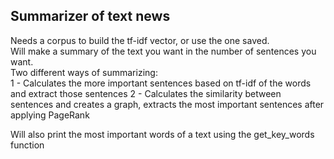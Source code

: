 ## Summarizer of text news

Needs a corpus to build the tf-idf vector, or use the one saved.   
Will make a summary of the text you want in the number of sentences you want.   
Two different ways of summarizing:    
    1 - Calculates the more important sentences based on tf-idf of the words and extract those sentences
    2 - Calculates the similarity between sentences and creates a graph, extracts the most important sentences after applying PageRank   

Will also print the most important words of a text using the get_key_words function

